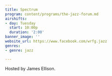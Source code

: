 ```yaml
---
title: Spectrum
program: content/programs/the-jazz-forum.md
airshifts:
- day: Tuesday
  start: 10:00p
  duration: '2:00'
banner_image: ''
website_url: https://www.facebook.com/wrfg.jazz
genres:
- genre: jazz

---
```

Hosted by James Ellison. 